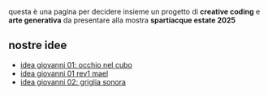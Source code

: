 questa è una pagina per decidere insieme un progetto di **creative coding** e **arte generativa** da presentare alla mostra **spartiacque estate 2025**


## nostre idee
* [idea giovanni 01: occhio nel cubo](idea_giovanni_01.md)
* [idea giovanni 01 rev1 mael](idea_giovanni_01_rev_1.md)
* [idea giovanni 02: griglia sonora](idea_giovanni_02.md)